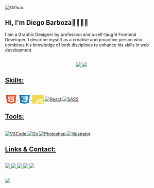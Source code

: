 ![Github](https://user-images.githubusercontent.com/73412079/157743343-5b0ec245-f639-4403-89ea-912542bbe92b.jpg)

## Hi, I'm Diego Barboza👋🏻👨‍💻

I am a Graphic Designer by profession and a self-taught Frontend Developer, I describe myself as a creative and proactive person who combines his knowledge of both disciplines to enhance his skills in web development. <br><br>

<div align="center">
  <a href="https://github.com/barbozadiego">
  <img height="160em" src="https://github-readme-stats.vercel.app/api?username=barbozadiego&show_icons=true&theme=blue-green&include_all_commits=true&count_private=true"/>
  <img height="160em" src="https://github-readme-stats.vercel.app/api/top-langs/?username=barbozadiego&layout=compact&langs_count=7&theme=blue-green"/>
</div>

## Skills:
<br>
<div>
  <img align="center" title="HTML5" alt="HTML" height="30" width="40" src="https://raw.githubusercontent.com/devicons/devicon/master/icons/html5/html5-original.svg">
  <img align="center" title="CSS" alt="CSS" height="30" width="40" src="https://raw.githubusercontent.com/devicons/devicon/master/icons/css3/css3-original.svg">
  <img align="center" title="JavaScript" alt="Js" height="30" width="40" src="https://raw.githubusercontent.com/devicons/devicon/master/icons/javascript/javascript-plain.svg">
  <img align="center" title="React" alt="React" height="30" width="40" src="https://cdn.jsdelivr.net/gh/devicons/devicon/icons/react/react-original.svg">
  <img align="center" title="SASS" alt="SASS" height="30" width="40" src="https://cdn.jsdelivr.net/gh/devicons/devicon/icons/sass/sass-original.svg">
</div>

## Tools:
<br>
<div>
  <img align="center" title="VSCode" alt="VSCode" height="30" width="40" src="https://cdn.jsdelivr.net/gh/devicons/devicon/icons/vscode/vscode-original.svg" />
  <img align="center" title="Git" alt="Git" height="30" width="40" src="https://cdn.jsdelivr.net/gh/devicons/devicon/icons/git/git-original.svg" />
  <img align="center" title="Photoshop" alt="Photoshop" height="30" width="40" src="https://cdn.jsdelivr.net/gh/devicons/devicon/icons/photoshop/photoshop-plain.svg" />
  <img align="center" title="Illustrator" alt="Illustrator" height="30" width="40" src="https://cdn.jsdelivr.net/gh/devicons/devicon/icons/illustrator/illustrator-plain.svg" />
</div> 
  
## Links & Contact:
<br>
<div> 
  <a href="https://barbozadiego.com">
    <img src="https://img.shields.io/badge/-Website-54E346?style=for-the-badge&logo=linktree&logoColor=white">
  </a>
  <a href="https://www.linkedin.com/in/barbozadiego">
    <img src="https://img.shields.io/badge/-LinkedIn-0077B5?style=for-the-badge&logo=linkedin&logoColor=white">
  </a> 
  <a href="https://www.instagram.com/barbozadiego_dev">
    <img src="https://img.shields.io/badge/-Instagram-E4405F?style=for-the-badge&logo=instagram&logoColor=white">
  </a>
  <a href="https://twitter.com/barbozadiego_">
    <img src="https://img.shields.io/badge/-Twitter-1DA1F2?style=for-the-badge&logo=twitter&logoColor=white">
  </a>
   <a href="mailto:diegojose1994@gmail.com">
   <img src="https://img.shields.io/badge/-Gmail-223333?style=for-the-badge&logo=gmail&logoColor=white">
  </a>
</div>

## 

 <img src="https://github.com/barbozadiego/barbozadiego/blob/output/github-contribution-grid-snake.svg" />

